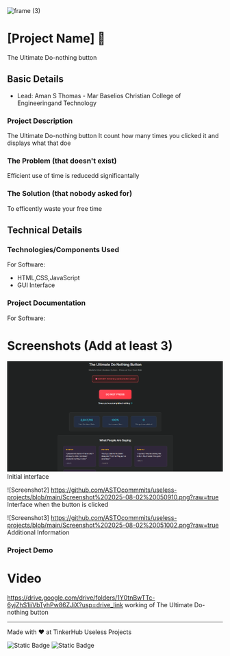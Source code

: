 <img width="3188" height="1202" alt="frame (3)" src="https://github.com/user-attachments/assets/517ad8e9-ad22-457d-9538-a9e62d137cd7" />


# [Project Name] 🎯
The Ultimate Do-nothing button

## Basic Details
- Lead: Aman S Thomas - Mar Baselios Christian College of Engineeringand Technology

### Project Description
The Ultimate Do-nothing button
It count how many times you clicked it and displays what that doe

### The Problem (that doesn't exist)
Efficient use of time is reducedd significantally

### The Solution (that nobody asked for)
To efficently waste your free time

## Technical Details
### Technologies/Components Used
For Software:
- HTML,CSS,JavaScript
- GUI Interface

### Project Documentation
For Software:

# Screenshots (Add at least 3)
![Screenshot1](https://github.com/ASTOcommmits/useless-projects/blob/main/Screenshot%202025-08-02%20050825.png)
Initial interface

![Screenshot2] https://github.com/ASTOcommmits/useless-projects/blob/main/Screenshot%202025-08-02%20050910.png?raw=true
Interface when the button is clicked

![Screenshot3] https://github.com/ASTOcommmits/useless-projects/blob/main/Screenshot%202025-08-02%20051002.png?raw=true
Additional Information


### Project Demo
# Video
https://drive.google.com/drive/folders/1Y0tnBwTTc-6yjZhS1iiVbTyhPw86ZJiX?usp=drive_link
working of The Ultimate Do-nothing button


---
Made with ❤️ at TinkerHub Useless Projects 

![Static Badge](https://img.shields.io/badge/TinkerHub-24?color=%23000000&link=https%3A%2F%2Fwww.tinkerhub.org%2F)
![Static Badge](https://img.shields.io/badge/UselessProjects--25-25?link=https%3A%2F%2Fwww.tinkerhub.org%2Fevents%2FQ2Q1TQKX6Q%2FUseless%2520Projects)


